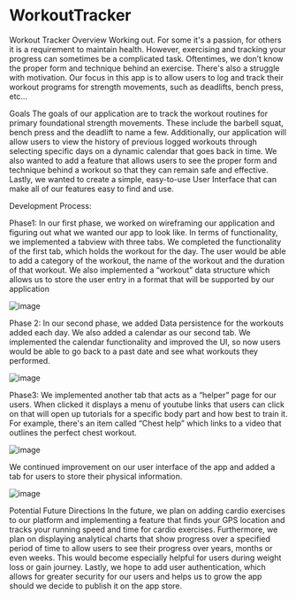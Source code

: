 # WorkoutTracker

Workout Tracker
Overview
Working out. For some it's a passion, for others it is a requirement to maintain health. However, exercising and tracking your progress can sometimes be a complicated task. Oftentimes, we don’t know the proper form and technique behind an exercise. There's also a struggle with motivation. Our focus in this app is to allow users to log and track their workout programs for strength movements, such as deadlifts, bench press, etc…

Goals
The goals of our application are to track the workout routines for primary foundational strength movements. These include the barbell squat, bench press and the deadlift to name a few. Additionally, our application will allow users to view the history of previous logged workouts through selecting specific days on a dynamic calendar that goes back in time. We also wanted to add a feature that allows users to see the proper form and technique behind a workout so that they can remain safe and effective. Lastly, we wanted to create a simple, easy-to-use User Interface that can make all of our features easy to find and use.

Development Process:

Phase1:
In our first phase, we worked on wireframing our application and figuring out what we wanted our app to look like. In terms of functionality, we implemented a tabview with three tabs. We completed the functionality of the first tab, which holds the workout for the day. The user would be able to add a category of the workout, the name of the workout and the duration of that workout.
We also implemented a “workout” data structure which allows us to store the user entry in a format that will be supported by our application

![image](https://user-images.githubusercontent.com/32152011/137420705-aa0d3dc9-f0bc-47b3-a327-402e1b19ea39.png)

Phase 2:
In our second phase, we added Data persistence for the workouts added each day.
We also added a calendar as our second tab. We implemented the calendar functionality and improved the UI, so now users would be able to go back to a past date and see what workouts they performed.

![image](https://user-images.githubusercontent.com/32152011/137420723-4a7de54a-f2e0-46e7-a5b7-f37364baa543.png)

Phase3:
We implemented another tab that acts as a “helper” page for our users. When clicked it displays a menu of youtube links that users can click on that will open up tutorials for a specific body part and how best to train it. For example, there's an item called “Chest help” which links to a video that outlines the perfect chest workout.

![image](https://user-images.githubusercontent.com/32152011/137420737-4c30a79f-f3c7-4217-b559-f7bd69e30f4a.png)

We continued improvement on our user interface of the app and added a tab for users to store their physical information.

![image](https://user-images.githubusercontent.com/32152011/137420750-38945fdc-02a9-4ee4-bd58-a3c3dce4360f.png)

Potential Future Directions
In the future, we plan on adding cardio exercises to our platform and implementing a feature that finds your GPS location and tracks your running speed and time for cardio exercises. Furthermore, we plan on displaying analytical charts that show progress over a specified period of time to allow users to see their progress over years, months or even weeks. This would become especially helpful for users during weight loss or gain journey.  Lastly, we hope to add user authentication, which allows for greater security for our users and helps us to grow the app should we decide to publish it on the app store.




